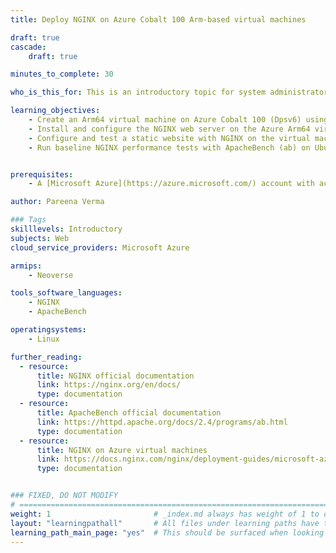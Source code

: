 ```yaml
---
title: Deploy NGINX on Azure Cobalt 100 Arm-based virtual machines 

draft: true
cascade:
    draft: true

minutes_to_complete: 30   

who_is_this_for: This is an introductory topic for system administrators and developers to learn how to deploy and benchmark NGINX on Microsoft Azure Cobalt 100 Arm-based instances.

learning_objectives: 
    - Create an Arm64 virtual machine on Azure Cobalt 100 (Dpsv6) using the Azure console with Ubuntu Pro 24.04 LTS as the base image
    - Install and configure the NGINX web server on the Azure Arm64 virtual machine
    - Configure and test a static website with NGINX on the virtual machine
    - Run baseline NGINX performance tests with ApacheBench (ab) on Ubuntu Pro 24.04 LTS Arm64


prerequisites:
    - A [Microsoft Azure](https://azure.microsoft.com/) account with access to Cobalt 100 based instances (Dpsv6)

author: Pareena Verma

### Tags
skilllevels: Introductory
subjects: Web
cloud_service_providers: Microsoft Azure

armips:
    - Neoverse

tools_software_languages:
    - NGINX
    - ApacheBench

operatingsystems:
    - Linux

further_reading:
  - resource:
      title: NGINX official documentation
      link: https://nginx.org/en/docs/
      type: documentation
  - resource:
      title: ApacheBench official documentation
      link: https://httpd.apache.org/docs/2.4/programs/ab.html
      type: documentation
  - resource:
      title: NGINX on Azure virtual machines
      link: https://docs.nginx.com/nginx/deployment-guides/microsoft-azure/virtual-machines-for-nginx/
      type: documentation


### FIXED, DO NOT MODIFY
# ================================================================================
weight: 1                       # _index.md always has weight of 1 to order correctly
layout: "learningpathall"       # All files under learning paths have this same wrapper
learning_path_main_page: "yes"  # This should be surfaced when looking for related content. Only set for _index.md of learning path content.
---
```

